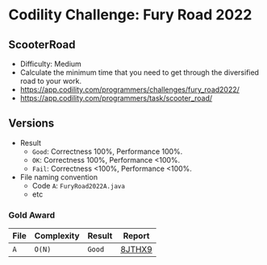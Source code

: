 # Codility Challenge: Fury Road 2022

## ScooterRoad

- Difficulty: Medium
- Calculate the minimum time that you need to get through the diversified road to your work.
- <https://app.codility.com/programmers/challenges/fury_road2022/>
- <https://app.codility.com/programmers/task/scooter_road/>

## Versions

- Result
  - `Good`: Correctness 100%, Performance 100%.
  - `OK`: Correctness 100%, Performance <100%.
  - `Fail`: Correctness <100%, Performance <100%.
- File naming convention
  - Code `A`: `FuryRoad2022A.java`
  - etc

### Gold Award

| File | Complexity | Result | Report                                                                            |
| ---- | ---------- | ------ | --------------------------------------------------------------------------------- |
| `A`  | `O(N)`     | `Good` | [8JTHX9](https://app.codility.com/cert/view/cert8JTHX9-N59537GR4VMHF5HE/details/) |
